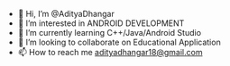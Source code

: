 - 👋 Hi, I’m @AdityaDhangar
- 👀 I’m interested in ANDROID DEVELOPMENT
- 🌱 I’m currently learning C++/Java/Android Studio
- 💞️ I’m looking to collaborate on Educational Application
- 📫 How to reach me adityadhangar18@gmail.com

<!---
AdityaDhangar/AdityaDhangar is a ✨ special ✨ repository because its `README.md` (this file) appears on your GitHub profile.
You can click the Preview link to take a look at your changes.
--->
